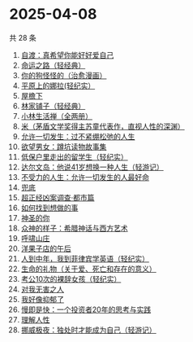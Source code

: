 # 2025-04-08

共 28 条

<!-- BEGIN WEREAD -->
<!-- 最后更新时间 2025-04-08 23:17:44 +0800 -->
1. [自渡：真希望你能好好爱自己](https://weread.qq.com/web/bookDetail/1fb32b80813ab8764g0175d9)
1. [命运之路（轻经典）](https://weread.qq.com/web/bookDetail/51b328d0813ab9b98g010025)
1. [你的狗怪怪的（治愈漫画）](https://weread.qq.com/web/bookDetail/fdb329d0813ab9cd8g0103ba)
1. [平原上的娜拉(轻纪实）](https://weread.qq.com/web/bookDetail/f7932bf0813ab9d2eg012157)
1. [屋檐下](https://weread.qq.com/web/bookDetail/1df32b10813ab9cafg014f54)
1. [林家铺子（轻经典）](https://weread.qq.com/web/bookDetail/f28328a0813ab9ca9g010225)
1. [小林生活禅（全两册）](https://weread.qq.com/web/bookDetail/25d32400813ab705dg0163e9)
1. [米（茅盾文学奖得主苏童代表作，直视人性的深渊）](https://weread.qq.com/web/bookDetail/81d32cd0527f6c81d812605)
1. [允许一切发生：过不紧绷松弛的人生](https://weread.qq.com/web/bookDetail/c2732120813ab7d2dg016e59)
1. [欲望男女：蹲坑读物故事集](https://weread.qq.com/web/bookDetail/f83320a0813ab9c90g015c2e)
1. [低保户里走出的留学生（轻纪实）](https://weread.qq.com/web/bookDetail/cdf32c50813ab9cb4g013287)
1. [达尔文岛：他说41岁想换一种人生（轻游记）](https://weread.qq.com/web/bookDetail/68632510813ab9c23g012f85)
1. [不受力的人生：允许一切发生的人最好命](https://weread.qq.com/web/bookDetail/eaf32b20813ab9cb7g019799)
1. [兜底](https://weread.qq.com/web/bookDetail/69f32160813ab9718g011b1b)
1. [超正经凶案调查·都市篇](https://weread.qq.com/web/bookDetail/cfb32190813ab9cb7g014e24)
1. [如何找到想做的事](https://weread.qq.com/web/bookDetail/71a32fb0813ab8de8g019cc9)
1. [神圣的你](https://weread.qq.com/web/bookDetail/b2132b20813ab9c7cg015b6b)
1. [众神的样子：希腊神话与西方艺术](https://weread.qq.com/web/bookDetail/61d32510720c35d861d1f10)
1. [呼啸山庄](https://weread.qq.com/web/bookDetail/fbd321a05cdc83fbd64bd37)
1. [洋果子店的午后](https://weread.qq.com/web/bookDetail/e2232b30813ab9cd5g014a7b)
1. [人到中年，我到菲律宾学英语（轻纪实）](https://weread.qq.com/web/bookDetail/a7532f80813ab9cddg0176d0)
1. [生命的礼物（关于爱、死亡和存在的意义）](https://weread.qq.com/web/bookDetail/96a32be0813ab7daag0186d6)
1. [考公10次的裸辞女孩（轻纪实）](https://weread.qq.com/web/bookDetail/21832790813ab9c81g010c77)
1. [对我无害之人](https://weread.qq.com/web/bookDetail/a8e323b0813ab86bcg010ff0)
1. [我好像抑郁了](https://weread.qq.com/web/bookDetail/1c032c20813ab9c7cg0178f4)
1. [慢即是快：一个投资者20年的思考与实践](https://weread.qq.com/web/bookDetail/fb2329d0813ab9cb8g0171c0)
1. [理解人性](https://weread.qq.com/web/bookDetail/79632da0813ab9bb7g010002)
1. [挪威极夜：独处时才能成为自己（轻游记）](https://weread.qq.com/web/bookDetail/b8a324b0813ab9ca9g016e46)
<!-- END WEREAD -->